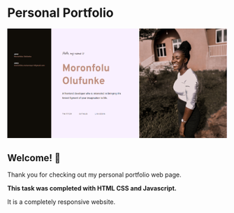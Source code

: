 # Personal Portfolio

![Design preview](./images/readme-design.png)

## Welcome! 👋

Thank you for checking out my personal portfolio web page.

**This task was completed with HTML CSS and Javascript.**

It is a completely responsive website.
